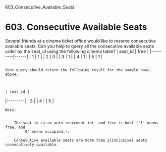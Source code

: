 603_Consecutive_Available_Seats
# 603. Consecutive Available Seats

Several friends at a cinema ticket office would like to reserve consecutive available
    seats.
    Can you help to query all the consecutive available seats order by the seat_id using the
    following cinema table?
    | seat_id | free |
|---------|------|
| 1       | 1    |
| 2       | 0    |
| 3       | 1    |
| 4       | 1    |
| 5       | 1    |

     
    Your query should return the following result for the sample case above.

     

    | seat_id |
|---------|
| 3       |
| 4       |
| 5       |

    Note:

    
        The seat_id is an auto increment int, and free is bool ('1' means free, and
            '0' means occupied.).
        
        Consecutive available seats are more than 2(inclusive) seats consecutively available.